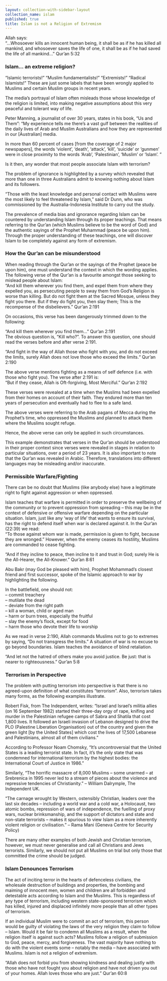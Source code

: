 ```yaml
---
layout: collection-with-sidebar-layout
collection_name: islam
published: true
title: Islam is not a Religion of Extremism
---
```

Allah says:  
“…Whosoever kills an innocent human being, it shall be as if he has killed all mankind, and whosoever saves the life of one, it shall be as if he had saved the life of all mankind…” Qur’an 5:32

### Islam… an extreme religion?
“Islamic terrorists!” “Muslim fundamentalists!” “Extremists!” “Radical Islamists!” These are just some labels that have been wrongly applied to Muslims and certain Muslim groups in recent years.

The media’s portrayal of Islam often misleads those whose knowledge of the religion is limited, into making negative assumptions about this very peaceful and tolerant way of life.

Peter Manning, a journalist of over 30 years, states in his book, “Us and Them”: “My experience tells me there’s a vast gulf between the realities of the daily lives of Arab and Muslim Australians and how they are represented in our [Australian] media.

In more than 60 percent of cases [from the coverage of 2 major newspapers], the words ‘violent’, ‘death’, ‘attack’, ‘kill’, ‘suicide’ or ‘gunmen’ were in close proximity to the words ‘Arab’, ‘Palestinian’, ‘Muslim’ or ‘Islam’. ”

Is it then, any wonder that most people associate Islam with terrorism?

The problem of ignorance is highlighted by a survey which revealed that more than one in three Australians admit to knowing nothing about Islam and its followers.

“Those with the least knowledge and personal contact with Muslims were the most likely to feel threatened by Islam,” said Dr Dunn, who was commissioned by the Australia-Indonesia Institute to carry out the study.

The prevalence of media bias and ignorance regarding Islam can be countered by understanding Islam through its proper teachings. That means referring to the Qur’an (which Muslims believe to be the word of God) and the authentic sayings of the Prophet Muhammad (peace be upon him). Through the proper understanding of these teachings, one will discover Islam to be completely against any form of extremism.

### How the Qur’an can be misunderstood
When reading through the Qur’an or the sayings of the Prophet (peace be upon him), one must understand the context in which the wording applies. The following verse of the Qur’an is a favourite amongst those seeking to mislead people about Islam:  
“And kill them wherever you find them, and expel them from where they expelled you, as persecuting people to sway them from God’s Religion is worse than killing. But do not fight them at the Sacred Mosque, unless they fight you there. But if they do fight you, then slay them; This is the recompense of the disbelievers.” Qur’an 2:191

On occasions, this verse has been dangerously trimmed down to the following:

“And kill them wherever you find them…” Qur’an 2:191  
The obvious question is, “Kill who?”. To answer this question, one should read the verses before and after verse 2:191.

“And fight in the way of Allah those who fight with you, and do not exceed the limits, surely Allah does not love those who exceed the limits.“ Qur’an 2:190

The above verse mentions fighting as a means of self defence (i.e. with those who fight you). The verse after 2:191 is:  
“But if they cease, Allah is Oft-forgiving, Most Merciful.” Qur’an 2:192

These verses were revealed at a time when the Muslims had been expelled from their homes on account of their faith. They endured more than ten years of persecution and eventually had to flee to a safe land.

The above verses were referring to the Arab pagans of Mecca during the Prophet’s time, who oppressed the Muslims and planned to attack them where the Muslims sought refuge.

Hence, the above verse can only be applied in such circumstances.

This example demonstrates that verses in the Qur’an should be understood in their proper context since verses were revealed in stages in relation to particular situations, over a period of 23 years. It is also important to note that the Qur’an was revealed in Arabic. Therefore, translations into different languages may be misleading and/or inaccurate.

### Permissible Warfare/Fighting
There can be no doubt that Muslims (like anybody else) have a legitimate right to fight against aggression or when oppressed.

Islam teaches that warfare is permitted in order to preserve the wellbeing of the community or to prevent oppression from spreading – this may be in the context of defensive or offensive warfare depending on the particular situation. Islam, just like any ‘way of life’ that wants to ensure its survival, has the right to defend itself when war is declared against it. In the Qur’an (22:39) we read:  
“To those against whom war is made, permission is given to fight, because they are wronged.”
However, when the enemy ceases its hostility, Muslims are commanded to cease fighting.

“And if they incline to peace, then incline to it and trust in God; surely He is the All-Hearer, the All-Knower.” Qur’an 8:61

Abu Bakr (may God be pleased with him), Prophet Mohammad’s closest friend and first successor, spoke of the Islamic approach to war by highlighting the following.

In the battlefield, one should not:  
– commit treachery  
– mutilate the dead  
– deviate from the right path  
– kill a woman, child or aged man  
– harm or burn trees, especially the fruitful  
– slay the enemy’s flock, except for food  
– harm those who devote their life to worship

As we read in verse 2:190, Allah commands Muslims not to go to extremes by saying, “Do not transgress the limits.” A situation of war is no excuse to go beyond boundaries. Islam teaches the avoidance of blind retaliation.

“And let not the hatred of others make you avoid justice. Be just: that is nearer to righteousness.” Qur’an 5:8

### Terrorism in Perspective
The problem with putting terrorism into perspective is that there is no agreed-upon definition of what constitutes “terrorism”. Also, terrorism takes many forms, as the following examples illustrate.

Robert Fisk, from The Independent, writes: “Israel and Israel’s militia allies (on 16 September 1982) started their three-day orgy of rape, knifing and murder in the Palestinian refugee camps of Sabra and Shatila that cost 1,800 lives. It followed an Israeli invasion of Lebanon designed to drive the PLO (Palestine Liberation Organisation) out of the country and given the green light [by the United States] which cost the lives of 17,500 Lebanese and Palestinians, almost all of them civilians.”

According to Professor Noam Chomsky, “It’s uncontroversial that the United States is a leading terrorist state. In fact, it’s the only state that was condemned for international terrorism by the highest bodies: the International Court of Justice in 1986.”

Similarly, “The horrific massacre of 8,000 Muslims – some unarmed – at Srebrenica in 1995 never led to a stream of pieces about the violence and repressive tendencies of Christianity.” – William Dalrymple, The Independent UK.

“The carnage wrought by Western, ostensibly Christian, leaders over the last six decades – including a world war and a cold war, a Holocaust, two atomic bombs, repression of wars of independence, the fuelling of proxy wars, nuclear brinksmanship, and the support of dictators and state and non-state terrorists – makes it spurious to view Islam as a more inherently violent religion or civilisation.” – Rama Mani (Geneva Centre for Security Policy)

There are many other examples of both Jewish and Christian terrorism, however, we must never generalise and call all Christians and Jews terrorists. Similarly, we should not put all Muslims on trial but only those that committed the crime should be judged.

### Islam Denounces Terrorism
The act of inciting terror in the hearts of defenceless civilians, the wholesale destruction of buildings and properties, the bombing and maiming of innocent men, women and children are all forbidden and detestable acts according to Islam and the Muslims. This is regardless of any type of terrorism, including western state-sponsored terrorism which has killed, injured and displaced infinitely more people than all other types of terrorism.

If an individual Muslim were to commit an act of terrorism, this person would be guilty of violating the laws of the very religion they claim to follow – Islam. Would it be fair to condemn all Muslims as a result, when the religion itself is against such acts? Muslims follow a religion of submission to God, peace, mercy, and forgiveness. The vast majority have nothing to do with the violent events some – notably the media – have associated with Muslims. Islam is not a religion of extremism.

“Allah does not forbid you from showing kindness and dealing justly with those who have not fought you about religion and have not driven you out of your homes. Allah loves those who are just.” Qur’an 60:8
